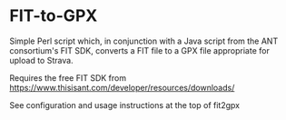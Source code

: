 # FIT-to-GPX

Simple Perl script which, in conjunction with a Java script from the ANT consortium's FIT SDK,
converts a FIT file to a GPX file appropriate for upload to Strava.

Requires the free FIT SDK from https://www.thisisant.com/developer/resources/downloads/

See configuration and usage instructions at the top of fit2gpx
